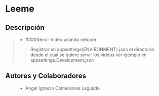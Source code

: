 # Leeme #


## Descripción
   
>+ ####Servir Video usando netcore
>>  Registrar en appsettings{ENVIRONMENT}.json el directorio desde el cual se quiere servir los videos
>>  ver ejemplo en appsettings.Development.json


## Autores y Colaboradores
>+ Angel Ignacio Colmenares Laguado
